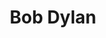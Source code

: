 ---
title: "Bob Dylan"
summary: "American singer-songwriter Bob Dylan has released 39 studio albums, 95 singles, 18 notable extended plays, 54 music videos, 15 live albums, 17 volumes comprising The Bootleg Series, 29 compilation albums, 22 box sets, seven soundtracks as main contributor, thirteen music home videos and two non-music home videos. Dylan has been the subject of seven documentaries, starred in three theatrical films, appeared in an additional eight films and 10 home videos, and is the subject of the semi-biographical tribute film I'm Not There. He has written and published lyrics, artwork and memoirs in 11 books and three of his songs have been made into children's books. He has done numerous collaborations, appearances and tribute albums. The albums Planet Waves and Before the Flood were initially released on Asylum Records; reissues of those two and all others were on Columbia Records.
Dylan has won many awards for his songwriting and performances, including the 2016 Nobel Prize in Literature for his entire body of work. For a list of these accolades, see List of Bob Dylan awards. Much of his music has been bootlegged; for an examination of this phenomenon, see Bob Dylan bootleg recordings."
image: "bob-dylan.jpg"
apple_music_artist_url: "https://music.apple.com/gb/artist/bob-dylan/462006"
wikipedia_url: "https://en.wikipedia.org/wiki/Bob_Dylan_discography"
---